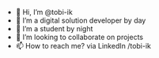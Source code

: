 - 👋 Hi, I’m @tobi-ik
- 👀 I’m a digital solution developer by day
- 🌱 I’m a student by night
- 💞️ I’m looking to collaborate on projects
- 📫 How to reach me? via LinkedIn /tobi-ik

<!---
tobi-ik/readMe is a ✨ special ✨ repository because its `README.md` (this file) appears on your GitHub profile.
You can click the Preview link to take a look at your changes.
--->
